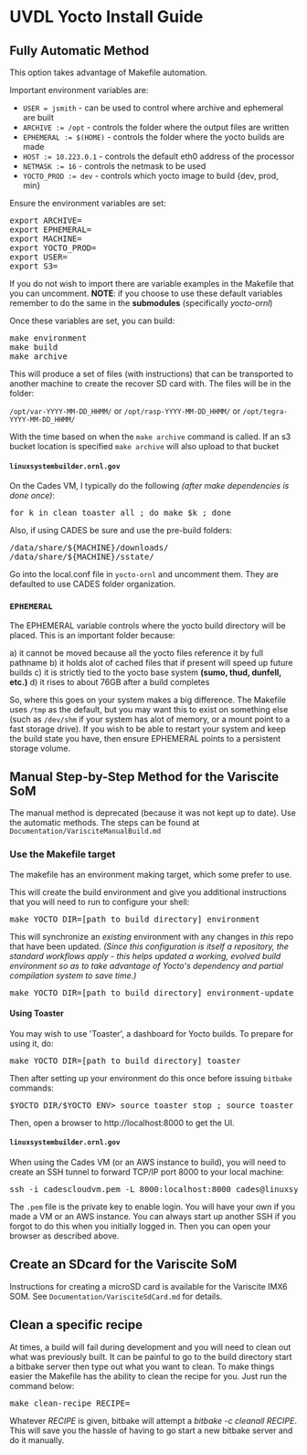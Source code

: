 # UVDL Yocto Install Guide

## Fully Automatic Method

This option takes advantage of Makefile automation.

Important environment variables are:
  * `USER = jsmith` - can be used to control where archive and ephemeral are built
  * `ARCHIVE := /opt` - controls the folder where the output files are written
  * `EPHEMERAL := $(HOME)` - controls the folder where the yocto builds are made
  * `HOST := 10.223.0.1` - controls the default eth0 address of the processor
  * `NETMASK := 16` - controls the netmask to be used
  * `YOCTO_PROD := dev` - controls which yocto image to build {dev, prod, min}

Ensure the environment variables are set:

<pre>
export ARCHIVE=<path>
export EPHEMERAL=<path>
export MACHINE=<choice>
export YOCTO_PROD=<choice>
export USER=<choice>
export S3=<choice>
</pre>

If you do not wish to import there are variable examples in the Makefile that you can uncomment. **NOTE**: if you choose to use these default variables remember to do the same in the **submodules** (specifically *yocto-ornl*)

Once these variables are set, you can build:

<pre>
make environment
make build
make archive
</pre>

This will produce a set of files (with instructions) that can be transported to another machine
to create the recover SD card with.  The files will be in the folder:

`/opt/var-YYYY-MM-DD_HHMM/` or `/opt/rasp-YYYY-MM-DD_HHMM/` or `/opt/tegra-YYYY-MM-DD_HHMM/`

With the time based on when the `make archive` command is called. If an s3 bucket location is specified `make archive` will also upload to that bucket

#### `linuxsystembuilder.ornl.gov`

On the Cades VM, I typically do the following *(after make dependencies is done once)*:

<pre>
for k in clean toaster all ; do make $k ; done
</pre>

Also, if using CADES be sure and use the pre-build folders:

<pre>
/data/share/${MACHINE}/downloads/
/data/share/${MACHINE}/sstate/
</pre>

Go into the local.conf file in `yocto-ornl` and uncomment them. They are defaulted to use CADES folder organization.

### `EPHEMERAL`

The EPHEMERAL variable controls where the yocto build directory will be placed.  This is an
important folder because:

  a) it cannot be moved because all the yocto files reference it by full pathname
  b) it holds alot of cached files that if present will speed up future builds
  c) it is strictly tied to the yocto base system **(sumo, thud, dunfell, etc.)**
  d) it rises to about 76GB after a build completes

So, where this goes on your system makes a big difference.  The Makefile uses `/tmp` as the
default, but you may want this to exist on something else (such as `/dev/shm` if your system
has alot of memory, or a mount point to a fast storage drive).  If you wish to be able to
restart your system and keep the build state you have, then ensure EPHEMERAL points to a
persistent storage volume.

## Manual Step-by-Step Method for the Variscite SoM

The manual method is deprecated (because it was not kept up to date).  Use the automatic methods.
The steps can be found at `Documentation/VarisciteManualBuild.md`

### Use the Makefile target

The makefile has an environment making target, which some prefer to use.

This will create the build environment and give you additional instructions that
you will need to run to configure your shell:

<pre>
make YOCTO_DIR=[path_to_build_directory] environment
</pre>

This will synchronize an *existing* environment with any changes in *this* repo that have
been updated.  *(Since this configuration is itself a repository, the standard workflows
apply - this helps updated a working, evolved build environment so as to take advantage
of Yocto's dependency and partial compilation system to save time.)*

<pre>
make YOCTO_DIR=[path_to_build_directory] environment-update
</pre>

#### Using Toaster

You may wish to use 'Toaster', a dashboard for Yocto builds.  To prepare for using it, do:

<pre>
make YOCTO_DIR=[path_to_build_directory] toaster
</pre>

Then after setting up your environment do this once before issuing `bitbake` commands:

<pre>
$YOCTO_DIR/$YOCTO_ENV> source toaster stop ; source toaster start
</pre>

Then, open a browser to http://localhost:8000 to get the UI.

#### `linuxsystembuilder.ornl.gov`

When using the Cades VM (or an AWS instance to build), you will need to create an SSH tunnel to forward TCP/IP port 8000 to your local machine:

<pre>
ssh -i cadescloudvm.pem -L 8000:localhost:8000 cades@linuxsystembuilder.ornl.gov
</pre>

The `.pem` file is the private key to enable login.  You will have your own if you made a VM or an AWS instance.  You can always start up another SSH if you forgot to do this when you initially logged in.  Then you can open your browser as described above.

## Create an SDcard for the Variscite SoM

Instructions for creating a microSD card is available for the Variscite IMX6 SOM.  See `Documentation/VarisciteSdCard.md` for details.

## Clean a specific recipe

At times, a build will fail during development and you will need to clean out what was previously built.  It can be painful to go to the build directory start a bitbake server then type out what you want to clean.  To make things easier the Makefile has the ability to clean the recipe for you.  Just run the command below:

<pre>
make clean-recipe RECIPE=<choice>
</pre>

Whatever *RECIPE* is given, bitbake will attempt a *bitbake -c cleanall RECIPE*.  This will save you the hassle of having to go start a new bitbake server and do it manually.
